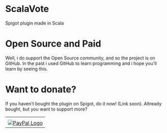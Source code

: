 # ScalaVote
Spigot plugin made in Scala
# Open Source and Paid
Well, i do support the Open Source community, and so the project is on GitHub.
In the past i used GitHub to learn programming and i hope you'll learn by seeing this.
# Want to donate?
If you haven't bought the plugin on Spigot, do it now! (Link soon).
Altready bought, but you want to support more?

<!-- PayPal Logo --><table border="0" cellpadding=10" cellspacing="0" align="center"><tbody><tr><td align="center"></td></tr><tr><td align="center"><a href="https://www.paypal.me/crazyhoorse961" title="So funktioniert PayPal" onclick="javascript:window.open('https://www.paypal.me/crazyhoorse961','WIPaypal','toolbar=no, location=no, directories=no, status=no, menubar=no, scrollbars=yes, resizable=yes, width=715, height=539); return false;"><img src="https://www.paypalobjects.com/webstatic/de_DE/i/de-pp-logo-150px.png" border="0" alt="PayPal Logo" /></a></td></tr></tbody></table><!-- PayPal Logo -->
